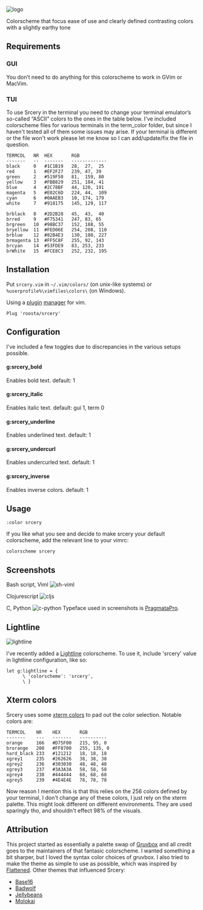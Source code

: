 ![logo](https://user-images.githubusercontent.com/4509009/34464311-af369b46-ee79-11e7-9000-a008c1af95d3.png)

Colorscheme that focus ease of use and clearly defined contrasting colors with a slightly earthy tone

## Requirements

### GUI
You don’t need to do anything for this colorscheme to work in GVim or MacVim.

### TUI
To use Srcery in the terminal you need to change your terminal emulator’s
so-called “ASCII” colors to the ones in the table below. I've included
colorscheme files for various terminals in the term_color folder, but since I
haven't tested all of them some issues may arise. If your terminal is different
or the file won't work please let me know so I can add/update/fix the file in
question.

```
TERMCOL   NR  HEX       RGB
-------   --  -------   -------------
black     0   #1C1B19   28,  27,  25
red       1   #EF2F27   239, 47, 39
green     2   #519F50   81,  159, 80
yellow    3   #FBB829   251, 184, 41
blue      4   #2C78BF   44, 120, 191
magenta   5   #E02C6D   224, 44,  109
cyan      6   #0AAEB3   10, 174, 179
white     7   #918175   145, 129, 117

brblack   8   #2D2B28   45,  43,  40
brred     9   #F75341   247, 83, 65
brgreen   10  #98BC37   152, 188, 55
bryellow  11  #FED06E   254, 208, 110
brblue    12  #82B4E3   130, 180, 227
brmagenta 13  #FF5C8F   255, 92, 143
brcyan    14  #53FDE9   83, 253, 233
brWhite   15  #FCE8C3   252, 232, 195
```
## Installation

Put `srcery.vim` in `~/.vim/colors/` (on unix-like systems) or `%userprofile%\vimfiles\colors\` (on Windows).

Using a [plugin](https://github.com/junegunn/vim-plug) [manager](https://github.com/tpope/vim-pathogen) for vim.
```vim
Plug 'roosta/srcery'
```

## Configuration

I've included a few toggles due to discrepancies in the various setups possible.

#### g:srcery_bold

Enables bold text.
default: 1

#### g:srcery_italic

Enables italic text.
default: gui 1, term 0

#### g:srcery_underline

Enables underlined text.
default: 1

#### g:srcery_undercurl

Enables undercurled text.
default: 1

#### g:srcery_inverse

Enables inverse colors.
default: 1

## Usage
```
:color srcery
```

If you like what you see and decide to make srcery your default colorscheme, add the relevant line to your vimrc:
```vim
colorscheme srcery
```
## Screenshots

Bash script, Viml
![sh-viml](https://cloud.githubusercontent.com/assets/4509009/25771687/967cffec-3258-11e7-90a3-954e3041a4c9.png)

Clojurescript
![cljs](https://cloud.githubusercontent.com/assets/4509009/25771684/967ab6ce-3258-11e7-90b9-25151141012f.png)

C, Python
![c-python](https://cloud.githubusercontent.com/assets/4509009/25771685/967afc10-3258-11e7-95a2-aa51b857896b.png)
Typeface used in screenshots is [PragmataPro](https://www.fsd.it/shop/fonts/pragmatapro/).

## Lightline
![lightline](https://user-images.githubusercontent.com/4509009/29240594-9c36235c-7f68-11e7-81de-7d691c89a224.png)

I've recently added a [Lightline](https://github.com/itchyny/lightline.vim) colorscheme.
To use it, include 'srcery' value in lightline configuration, like so:

```vim
let g:lightline = {
      \ 'colorscheme': 'srcery',
      \ }
```

## Xterm colors
Srcery uses some [xterm colors](https://en.wikipedia.org/wiki/Xterm#/media/File:Xterm_256color_chart.svg) to pad out the color selection. Notable colors are:

```
TERMCOL    NR    HEX       RGB
-------    ---   -------   ----------
orange     166   #D75F00   215, 95, 0
brorange   208   #FF8700   255, 135, 0
hard_black 233   #121212   18, 18, 18
xgrey1     235   #262626   38, 38, 38
xgrey2     236   #303030   48, 48, 48
xgrey3     237   #3A3A3A   58, 58, 58
xgrey4     238   #444444   68, 68, 68
xgrey5     239   #4E4E4E   78, 78, 78
```

Now reason I mention this is that this relies on the 256 colors defined by your
terminal, I don't change any of these colors, I just rely on the xterm palette.
This might look different on different environments. They are used sparingly
tho, and shouldn't effect 98% of the visuals.

## Attribution

This project started as essentially a palette swap of [Gruvbox](https://github.com/morhetz/gruvbox) and all credit goes to the maintainers of that fantasic colorscheme. I wanted something a bit sharper, but I loved the syntax color choices of gruvbox. I also tried to make the theme as simple to use as possible, which was inspired by [Flattened](https://github.com/romainl/flattened). Other themes that influenced Srcery:

 * [Base16](http://chriskempson.com/projects/base16/)
 * [Badwolf](https://github.com/sjl/badwolf)
 * [Jellybeans](https://github.com/nanotech/jellybeans.vim)
 * [Molokai](https://github.com/tomasr/molokai)
